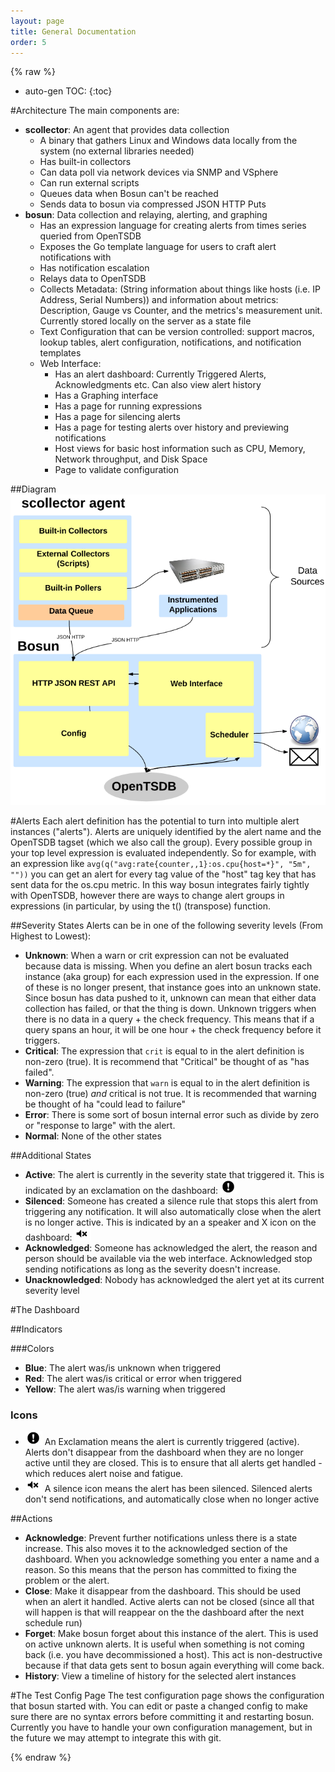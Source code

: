 ```yaml
---
layout: page
title: General Documentation
order: 5
---
```


{% raw %}

* auto-gen TOC:
{:toc}

#Architecture 
The main components are:

 * **scollector**: An agent that provides data collection
   * A binary that gathers Linux and Windows data locally from the system (no external libraries needed) 
   * Has built-in collectors
   * Can data poll via network devices via SNMP and VSphere
   * Can run external scripts
   * Queues data when Bosun can't be reached
   * Sends data to bosun via compressed JSON HTTP Puts
 * **bosun**: Data collection and relaying, alerting, and graphing 
   * Has an expression language for creating alerts from times series queried from OpenTSDB
   * Exposes the Go template language for users to craft alert notifications with
   * Has notification escalation
   * Relays data to OpenTSDB
   * Collects Metadata: (String information about things like hosts (i.e. IP Address, Serial Numbers)) and information about metrics: Description, Gauge vs Counter, and the metrics's measurement unit. Currently stored locally on the server as a state file
   * Text Configuration that can be version controlled: support macros, lookup tables, alert configuration, notifications, and notification templates 
   * Web Interface: 
     * Has an alert dashboard: Currently Triggered Alerts, Acknowledgments etc. Can also view alert history
     * Has a Graphing interface
     * Has a page for running expressions
     * Has a page for silencing alerts 
     * Has a page for testing alerts over history and previewing notifications
     * Host views for basic host information such as CPU, Memory, Network throughput, and Disk Space
     * Page to validate configuration

##Diagram
![Architecture Diagram](public/arch.png)

#Alerts
Each alert definition has the potential to turn into multiple alert instances ("alerts"). Alerts are uniquely identified by the alert name and the OpenTSDB tagset (which we also call the group). Every possible group in your top level expression is evaluated independently. So for example, with an expression like `avg(q("avg:rate{counter,,1}:os.cpu{host=*}", "5m", ""))` you can get an alert for every tag value of the "host" tag key that has sent data for the os.cpu metric. In this way bosun integrates fairly tightly with OpenTSDB, however there are ways to change alert groups in expressions (in particular, by using the t() (transpose) function.

##Severity States
Alerts can be in one of the following severity levels (From Highest to Lowest):

 * **Unknown**: When a warn or crit expression can not be evaluated because data is missing. When you define an alert bosun tracks each instance (aka group) for each expression used in the expression. If one of these is no longer present, that instance goes into an unknown state. Since bosun has data pushed to it, unknown can mean that either data collection has failed, or that the thing is down. Unknown triggers when there is no data in a query + the check frequency. This means that if a query spans an hour, it will be one hour + the check frequency before it triggers.
 * **Critical**: The expression that `crit` is equal to in the alert definition is non-zero (true). It is recommend that "Critical" be thought of as "has failed".
 * **Warning**: The expression that `warn` is equal to in the alert definition is non-zero (true) *and* critical is not true. It is recommended that warning be thought of ha "could lead to failure"
 * **Error**: There is some sort of bosun internal error such as divide by zero or "response to large" with the alert.
 * **Normal**: None of the other states

##Additional States
 * **Active**: The alert is currently in the severity state that triggered it. This is indicated by an exclamation on the dashboard: ![Exclamation Glyph](public/exclamation.png)
 * **Silenced**: Someone has created a silence rule that stops this alert from triggering any notification. It will also automatically close when the alert is no longer active. This is indicated by an a speaker and X icon on the dashboard: ![Silence Glyph](public/silence.png) 
 * **Acknowledged**: Someone has acknowledged the alert, the reason and person should be available via the web interface. Acknowledged stop sending notifications as long as the severity doesn't increase.
 * **Unacknowledged**: Nobody has acknowledged the alert yet at its current severity level

#The Dashboard

##Indicators

###Colors

 * **Blue**: The alert was/is unknown when triggered
 * **Red**: The alert was/is critical or error when triggered
 * **Yellow**: The alert was/is warning when triggered

### Icons

 * ![Exclamation Glyph](public/exclamation.png) An Exclamation means the alert is currently triggered (active). Alerts don't disappear from the dashboard when they are no longer active until they are closed. This is to ensure that all alerts get handled - which reduces alert noise and fatigue.
 * ![Silence Glyph](public/silence.png) A silence icon means the alert has been silenced. Silenced alerts don't send notifications, and automatically close when no longer active


##Actions

 * **Acknowledge**: Prevent further notifications unless there is a state increase. This also moves it to the acknowledged section of the dashboard. When you acknowledge something you enter a name and a reason. So this means that the person has committed to fixing the problem or the alert.
 * **Close**: Make it disappear from the dashboard. This should be used when an alert it handled. Active alerts can not be closed (since all that will happen is that will reappear on the the dashboard after the next schedule run)
 * **Forget**: Make bosun forget about this instance of the alert. This is used on active unknown alerts. It is useful when something is not coming back (i.e. you have decommissioned a host). This act is non-destructive because if that data gets sent to bosun again everything will come back.
 * **History**: View a timeline of history for the selected alert instances

#The Test Config Page
The test configuration page shows the configuration that bosun started with. You can edit or paste a changed config to make sure there are no syntax errors before committing it and restarting bosun. Currently you have to handle your own configuration management, but in the future we may attempt to integrate this with git.




{% endraw %}